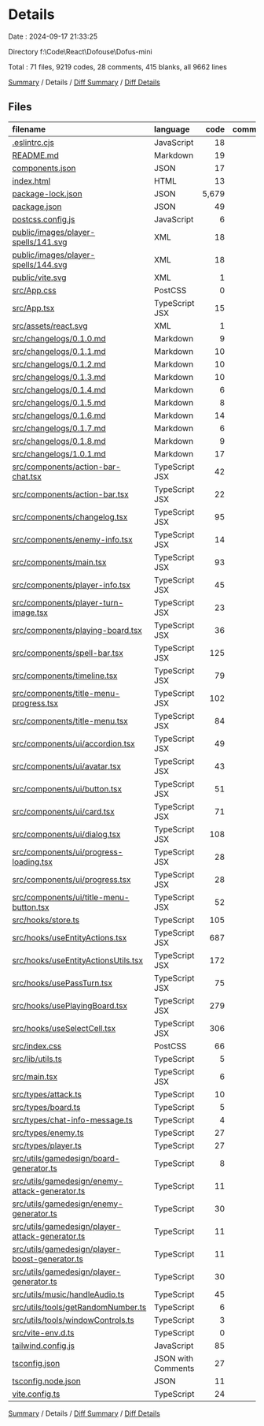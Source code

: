 # Details

Date : 2024-09-17 21:33:25

Directory f:\\Code\\React\\Dofouse\\Dofus-mini

Total : 71 files,  9219 codes, 28 comments, 415 blanks, all 9662 lines

[Summary](results.md) / Details / [Diff Summary](diff.md) / [Diff Details](diff-details.md)

## Files
| filename | language | code | comment | blank | total |
| :--- | :--- | ---: | ---: | ---: | ---: |
| [.eslintrc.cjs](/.eslintrc.cjs) | JavaScript | 18 | 0 | 1 | 19 |
| [README.md](/README.md) | Markdown | 19 | 0 | 16 | 35 |
| [components.json](/components.json) | JSON | 17 | 0 | 0 | 17 |
| [index.html](/index.html) | HTML | 13 | 0 | 1 | 14 |
| [package-lock.json](/package-lock.json) | JSON | 5,679 | 0 | 1 | 5,680 |
| [package.json](/package.json) | JSON | 49 | 0 | 1 | 50 |
| [postcss.config.js](/postcss.config.js) | JavaScript | 6 | 0 | 1 | 7 |
| [public/images/player-spells/141.svg](/public/images/player-spells/141.svg) | XML | 18 | 0 | 0 | 18 |
| [public/images/player-spells/144.svg](/public/images/player-spells/144.svg) | XML | 18 | 0 | 0 | 18 |
| [public/vite.svg](/public/vite.svg) | XML | 1 | 0 | 0 | 1 |
| [src/App.css](/src/App.css) | PostCSS | 0 | 0 | 1 | 1 |
| [src/App.tsx](/src/App.tsx) | TypeScript JSX | 15 | 0 | 3 | 18 |
| [src/assets/react.svg](/src/assets/react.svg) | XML | 1 | 0 | 0 | 1 |
| [src/changelogs/0.1.0.md](/src/changelogs/0.1.0.md) | Markdown | 9 | 0 | 5 | 14 |
| [src/changelogs/0.1.1.md](/src/changelogs/0.1.1.md) | Markdown | 10 | 0 | 5 | 15 |
| [src/changelogs/0.1.2.md](/src/changelogs/0.1.2.md) | Markdown | 10 | 0 | 6 | 16 |
| [src/changelogs/0.1.3.md](/src/changelogs/0.1.3.md) | Markdown | 10 | 0 | 5 | 15 |
| [src/changelogs/0.1.4.md](/src/changelogs/0.1.4.md) | Markdown | 6 | 0 | 3 | 9 |
| [src/changelogs/0.1.5.md](/src/changelogs/0.1.5.md) | Markdown | 8 | 0 | 5 | 13 |
| [src/changelogs/0.1.6.md](/src/changelogs/0.1.6.md) | Markdown | 14 | 0 | 5 | 19 |
| [src/changelogs/0.1.7.md](/src/changelogs/0.1.7.md) | Markdown | 6 | 0 | 3 | 9 |
| [src/changelogs/0.1.8.md](/src/changelogs/0.1.8.md) | Markdown | 9 | 0 | 5 | 14 |
| [src/changelogs/1.0.1.md](/src/changelogs/1.0.1.md) | Markdown | 17 | 0 | 10 | 27 |
| [src/components/action-bar-chat.tsx](/src/components/action-bar-chat.tsx) | TypeScript JSX | 42 | 0 | 5 | 47 |
| [src/components/action-bar.tsx](/src/components/action-bar.tsx) | TypeScript JSX | 22 | 0 | 3 | 25 |
| [src/components/changelog.tsx](/src/components/changelog.tsx) | TypeScript JSX | 95 | 4 | 9 | 108 |
| [src/components/enemy-info.tsx](/src/components/enemy-info.tsx) | TypeScript JSX | 14 | 0 | 3 | 17 |
| [src/components/main.tsx](/src/components/main.tsx) | TypeScript JSX | 93 | 0 | 8 | 101 |
| [src/components/player-info.tsx](/src/components/player-info.tsx) | TypeScript JSX | 45 | 1 | 3 | 49 |
| [src/components/player-turn-image.tsx](/src/components/player-turn-image.tsx) | TypeScript JSX | 23 | 0 | 3 | 26 |
| [src/components/playing-board.tsx](/src/components/playing-board.tsx) | TypeScript JSX | 36 | 0 | 5 | 41 |
| [src/components/spell-bar.tsx](/src/components/spell-bar.tsx) | TypeScript JSX | 125 | 2 | 14 | 141 |
| [src/components/timeline.tsx](/src/components/timeline.tsx) | TypeScript JSX | 79 | 0 | 7 | 86 |
| [src/components/title-menu-progress.tsx](/src/components/title-menu-progress.tsx) | TypeScript JSX | 102 | 0 | 13 | 115 |
| [src/components/title-menu.tsx](/src/components/title-menu.tsx) | TypeScript JSX | 84 | 0 | 9 | 93 |
| [src/components/ui/accordion.tsx](/src/components/ui/accordion.tsx) | TypeScript JSX | 49 | 0 | 8 | 57 |
| [src/components/ui/avatar.tsx](/src/components/ui/avatar.tsx) | TypeScript JSX | 43 | 0 | 6 | 49 |
| [src/components/ui/button.tsx](/src/components/ui/button.tsx) | TypeScript JSX | 51 | 0 | 6 | 57 |
| [src/components/ui/card.tsx](/src/components/ui/card.tsx) | TypeScript JSX | 71 | 0 | 9 | 80 |
| [src/components/ui/dialog.tsx](/src/components/ui/dialog.tsx) | TypeScript JSX | 108 | 0 | 13 | 121 |
| [src/components/ui/progress-loading.tsx](/src/components/ui/progress-loading.tsx) | TypeScript JSX | 28 | 0 | 4 | 32 |
| [src/components/ui/progress.tsx](/src/components/ui/progress.tsx) | TypeScript JSX | 28 | 0 | 4 | 32 |
| [src/components/ui/title-menu-button.tsx](/src/components/ui/title-menu-button.tsx) | TypeScript JSX | 52 | 0 | 6 | 58 |
| [src/hooks/store.ts](/src/hooks/store.ts) | TypeScript | 105 | 0 | 6 | 111 |
| [src/hooks/useEntityActions.tsx](/src/hooks/useEntityActions.tsx) | TypeScript JSX | 687 | 0 | 70 | 757 |
| [src/hooks/useEntityActionsUtils.tsx](/src/hooks/useEntityActionsUtils.tsx) | TypeScript JSX | 172 | 2 | 25 | 199 |
| [src/hooks/usePassTurn.tsx](/src/hooks/usePassTurn.tsx) | TypeScript JSX | 75 | 0 | 10 | 85 |
| [src/hooks/usePlayingBoard.tsx](/src/hooks/usePlayingBoard.tsx) | TypeScript JSX | 279 | 4 | 16 | 299 |
| [src/hooks/useSelectCell.tsx](/src/hooks/useSelectCell.tsx) | TypeScript JSX | 306 | 6 | 32 | 344 |
| [src/index.css](/src/index.css) | PostCSS | 66 | 0 | 3 | 69 |
| [src/lib/utils.ts](/src/lib/utils.ts) | TypeScript | 5 | 0 | 2 | 7 |
| [src/main.tsx](/src/main.tsx) | TypeScript JSX | 6 | 2 | 2 | 10 |
| [src/types/attack.ts](/src/types/attack.ts) | TypeScript | 10 | 0 | 2 | 12 |
| [src/types/board.ts](/src/types/board.ts) | TypeScript | 5 | 0 | 1 | 6 |
| [src/types/chat-info-message.ts](/src/types/chat-info-message.ts) | TypeScript | 4 | 0 | 1 | 5 |
| [src/types/enemy.ts](/src/types/enemy.ts) | TypeScript | 27 | 0 | 1 | 28 |
| [src/types/player.ts](/src/types/player.ts) | TypeScript | 27 | 0 | 1 | 28 |
| [src/utils/gamedesign/board-generator.ts](/src/utils/gamedesign/board-generator.ts) | TypeScript | 8 | 0 | 2 | 10 |
| [src/utils/gamedesign/enemy-attack-generator.ts](/src/utils/gamedesign/enemy-attack-generator.ts) | TypeScript | 11 | 0 | 2 | 13 |
| [src/utils/gamedesign/enemy-generator.ts](/src/utils/gamedesign/enemy-generator.ts) | TypeScript | 30 | 0 | 2 | 32 |
| [src/utils/gamedesign/player-attack-generator.ts](/src/utils/gamedesign/player-attack-generator.ts) | TypeScript | 11 | 0 | 2 | 13 |
| [src/utils/gamedesign/player-boost-generator.ts](/src/utils/gamedesign/player-boost-generator.ts) | TypeScript | 11 | 0 | 2 | 13 |
| [src/utils/gamedesign/player-generator.ts](/src/utils/gamedesign/player-generator.ts) | TypeScript | 30 | 0 | 2 | 32 |
| [src/utils/music/handleAudio.ts](/src/utils/music/handleAudio.ts) | TypeScript | 45 | 0 | 5 | 50 |
| [src/utils/tools/getRandomNumber.ts](/src/utils/tools/getRandomNumber.ts) | TypeScript | 6 | 0 | 2 | 8 |
| [src/utils/tools/windowControls.ts](/src/utils/tools/windowControls.ts) | TypeScript | 3 | 0 | 1 | 4 |
| [src/vite-env.d.ts](/src/vite-env.d.ts) | TypeScript | 0 | 1 | 1 | 2 |
| [tailwind.config.js](/tailwind.config.js) | JavaScript | 85 | 1 | 1 | 87 |
| [tsconfig.json](/tsconfig.json) | JSON with Comments | 27 | 2 | 3 | 32 |
| [tsconfig.node.json](/tsconfig.node.json) | JSON | 11 | 0 | 1 | 12 |
| [vite.config.ts](/vite.config.ts) | TypeScript | 24 | 3 | 2 | 29 |

[Summary](results.md) / Details / [Diff Summary](diff.md) / [Diff Details](diff-details.md)